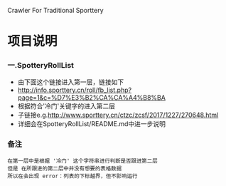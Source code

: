 Crawler For Traditional Sporttery


# 项目说明
### 一.SpotteryRollList
- 由下面这个链接进入第一层，链接如下
- http://info.sporttery.cn/roll/fb_list.php?page=1&c=%D7%E3%B2%CA%CA%A4%B8%BA
- 根据符合'冷门'关键字的进入第二层
- 子链接e.g.http://www.sporttery.cn/ctzc/zcsf/2017/1227/270648.html
- 详细会在SpotteryRollList/README.md中进一步说明

### 备注
    在第一层中是根据 '冷门' 这个字符串进行判断是否跟进第二层
    但是 在所跟进的第二层中并没有想要的表格数据
    所以在会出现 error：列表的下标越界，但不影响运行
